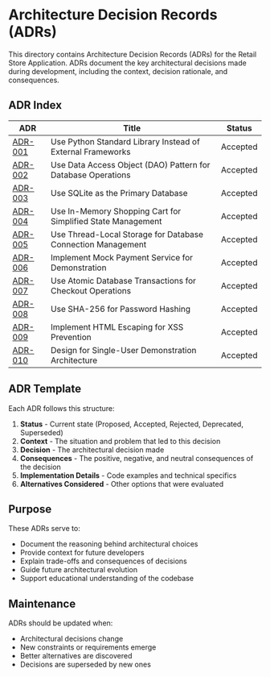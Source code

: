 # Architecture Decision Records (ADRs)

This directory contains Architecture Decision Records (ADRs) for the Retail Store Application. ADRs document the key architectural decisions made during development, including the context, decision rationale, and consequences.

## ADR Index

| ADR | Title | Status |
|-----|-------|--------|
| [ADR-001](adr-001-use-python-standard-library.md) | Use Python Standard Library Instead of External Frameworks | Accepted |
| [ADR-002](adr-002-dao-pattern-for-data-access.md) | Use Data Access Object (DAO) Pattern for Database Operations | Accepted |
| [ADR-003](adr-003-sqlite-database-choice.md) | Use SQLite as the Primary Database | Accepted |
| [ADR-004](adr-004-in-memory-shopping-cart.md) | Use In-Memory Shopping Cart for Simplified State Management | Accepted |
| [ADR-005](adr-005-thread-local-database-connections.md) | Use Thread-Local Storage for Database Connection Management | Accepted |
| [ADR-006](adr-006-mock-payment-service.md) | Implement Mock Payment Service for Demonstration | Accepted |
| [ADR-007](adr-007-atomic-checkout-transactions.md) | Use Atomic Database Transactions for Checkout Operations | Accepted |
| [ADR-008](adr-008-sha256-password-hashing.md) | Use SHA-256 for Password Hashing | Accepted |
| [ADR-009](adr-009-html-escaping-for-xss-prevention.md) | Implement HTML Escaping for XSS Prevention | Accepted |
| [ADR-010](adr-010-single-user-architecture.md) | Design for Single-User Demonstration Architecture | Accepted |

## ADR Template

Each ADR follows this structure:

1. **Status** - Current state (Proposed, Accepted, Rejected, Deprecated, Superseded)
2. **Context** - The situation and problem that led to this decision
3. **Decision** - The architectural decision made
4. **Consequences** - The positive, negative, and neutral consequences of the decision
5. **Implementation Details** - Code examples and technical specifics
6. **Alternatives Considered** - Other options that were evaluated

## Purpose

These ADRs serve to:
- Document the reasoning behind architectural choices
- Provide context for future developers
- Explain trade-offs and consequences of decisions
- Guide future architectural evolution
- Support educational understanding of the codebase

## Maintenance

ADRs should be updated when:
- Architectural decisions change
- New constraints or requirements emerge
- Better alternatives are discovered
- Decisions are superseded by new ones
